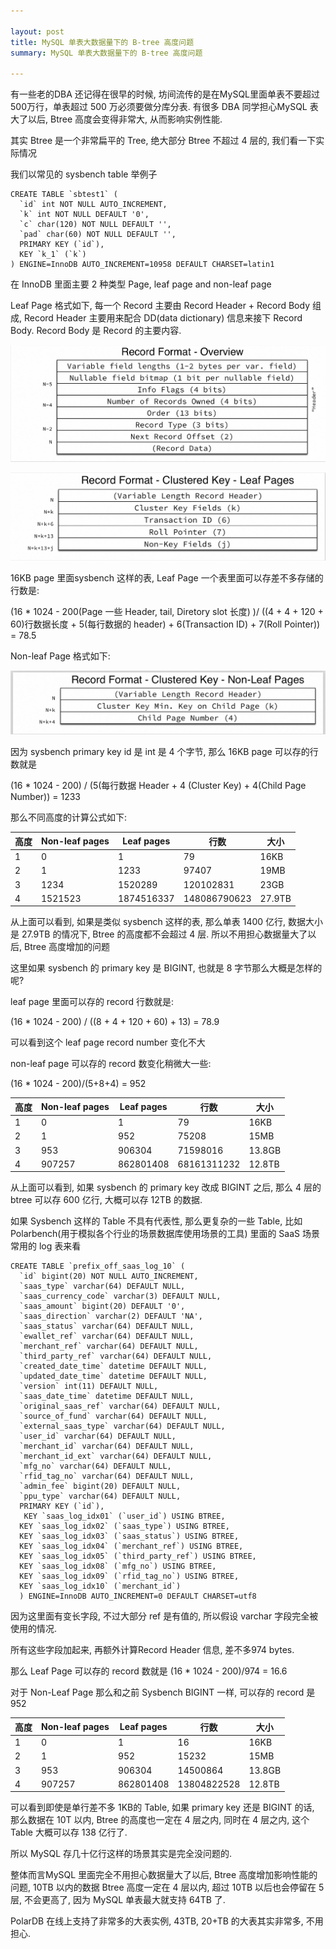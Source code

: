 ```yaml
---

layout: post
title: MySQL 单表大数据量下的 B-tree 高度问题
summary: MySQL 单表大数据量下的 B-tree 高度问题

---
```


有一些老的DBA 还记得在很早的时候, 坊间流传的是在MySQL里面单表不要超过500万行，单表超过 500 万必须要做分库分表.  有很多 DBA 同学担心MySQL 表大了以后, Btree 高度会变得非常大, 从而影响实例性能.

其实 Btree 是一个非常扁平的 Tree, 绝大部分 Btree 不超过 4 层的, 我们看一下实际情况



我们以常见的 sysbench table 举例子

```mysql
CREATE TABLE `sbtest1` (
  `id` int NOT NULL AUTO_INCREMENT,
  `k` int NOT NULL DEFAULT '0',
  `c` char(120) NOT NULL DEFAULT '',
  `pad` char(60) NOT NULL DEFAULT '',
  PRIMARY KEY (`id`),
  KEY `k_1` (`k`)
) ENGINE=InnoDB AUTO_INCREMENT=10958 DEFAULT CHARSET=latin1
```



在 InnoDB 里面主要 2 种类型 Page, leaf page and non-leaf page

Leaf Page 格式如下, 每一个 Record 主要由 Record Header + Record Body 组成, Record Header 主要用来配合 DD(data dictionary) 信息来接下 Record Body. Record Body 是 Record 的主要内容.



![image-20240831052840072](https://raw.githubusercontent.com/baotiao/bb/main/uPic/image-20240831052840072.png)

![image-20240831045732006](https://raw.githubusercontent.com/baotiao/bb/main/uPic/image-20240831045732006.png)

16KB page 里面sysbench 这样的表, Leaf Page 一个表里面可以存差不多存储的行数是:

(16 * 1024 - 200(Page 一些 Header, tail, Diretory slot 长度) )/ ((4 + 4 + 120 + 60)行数据长度 + 5(每行数据的 header)  + 6(Transaction ID) + 7(Roll Pointer)) = 78.5



Non-leaf Page 格式如下:

![image-20240831050352214](https://raw.githubusercontent.com/baotiao/bb/main/uPic/image-20240831050352214.png)

因为 sysbench primary key id 是 int 是 4 个字节, 那么 16KB page 可以存的行数就是

(16 * 1024 - 200) / (5(每行数据 Header + 4 (Cluster Key) + 4(Child Page Number)) = 1233



那么不同高度的计算公式如下:

| 高度 | Non-leaf pages | Leaf pages | 行数         | 大小   |
| ---- | -------------- | ---------- | ------------ | ------ |
| 1    | 0              | 1          | 79           | 16KB   |
| 2    | 1              | 1233       | 97407        | 19MB   |
| 3    | 1234           | 1520289    | 120102831    | 23GB   |
| 4    | 1521523        | 1874516337 | 148086790623 | 27.9TB |



从上面可以看到, 如果是类似 sysbench 这样的表, 那么单表 1400 亿行, 数据大小是 27.9TB 的情况下, Btree 的高度都不会超过 4 层. 所以不用担心数据量大了以后, Btree 高度增加的问题



这里如果 sysbench 的 primary key 是 BIGINT, 也就是 8 字节那么大概是怎样的呢?

leaf page 里面可以存的 record 行数就是:

(16 * 1024 - 200) / ((8 + 4 + 120 + 60) + 13) = 78.9

可以看到这个 leaf page record number 变化不大



non-leaf page 可以存的 record 数变化稍微大一些:

(16 * 1024 - 200)/(5+8+4) = 952



| 高度 | Non-leaf pages | Leaf pages | 行数        | 大小   |
| ---- | -------------- | ---------- | ----------- | ------ |
| 1    | 0              | 1          | 79          | 16KB   |
| 2    | 1              | 952        | 75208       | 15MB   |
| 3    | 953            | 906304     | 71598016    | 13.8GB |
| 4    | 907257         | 862801408  | 68161311232 | 12.8TB |

从上面可以看到, 如果 sysbench 的 primary key 改成 BIGINT 之后, 那么 4 层的 btree 可以存 600 亿行, 大概可以存 12TB 的数据.



如果 Sysbench 这样的 Table 不具有代表性, 那么更复杂的一些 Table, 比如 Polarbench(用于模拟各个行业的场景数据库使用场景的工具) 里面的 SaaS 场景常用的 log 表来看

```mysql
CREATE TABLE `prefix_off_saas_log_10` (
  `id` bigint(20) NOT NULL AUTO_INCREMENT,
  `saas_type` varchar(64) DEFAULT NULL,
  `saas_currency_code` varchar(3) DEFAULT NULL,
  `saas_amount` bigint(20) DEFAULT '0',
  `saas_direction` varchar(2) DEFAULT 'NA',
  `saas_status` varchar(64) DEFAULT NULL,
  `ewallet_ref` varchar(64) DEFAULT NULL,
  `merchant_ref` varchar(64) DEFAULT NULL,
  `third_party_ref` varchar(64) DEFAULT NULL,
  `created_date_time` datetime DEFAULT NULL,
  `updated_date_time` datetime DEFAULT NULL,
  `version` int(11) DEFAULT NULL,
  `saas_date_time` datetime DEFAULT NULL,
  `original_saas_ref` varchar(64) DEFAULT NULL,
  `source_of_fund` varchar(64) DEFAULT NULL,
  `external_saas_type` varchar(64) DEFAULT NULL,
  `user_id` varchar(64) DEFAULT NULL,
  `merchant_id` varchar(64) DEFAULT NULL,
  `merchant_id_ext` varchar(64) DEFAULT NULL,
  `mfg_no` varchar(64) DEFAULT NULL,
  `rfid_tag_no` varchar(64) DEFAULT NULL,
  `admin_fee` bigint(20) DEFAULT NULL,
  `ppu_type` varchar(64) DEFAULT NULL,
  PRIMARY KEY (`id`),
   KEY `saas_log_idx01` (`user_id`) USING BTREE,
  KEY `saas_log_idx02` (`saas_type`) USING BTREE,
  KEY `saas_log_idx03` (`saas_status`) USING BTREE,
  KEY `saas_log_idx04` (`merchant_ref`) USING BTREE,
  KEY `saas_log_idx05` (`third_party_ref`) USING BTREE,
  KEY `saas_log_idx08` (`mfg_no`) USING BTREE,
  KEY `saas_log_idx09` (`rfid_tag_no`) USING BTREE,
  KEY `saas_log_idx10` (`merchant_id`)
  ) ENGINE=InnoDB AUTO_INCREMENT=0 DEFAULT CHARSET=utf8
```

因为这里面有变长字段, 不过大部分 ref 是有值的, 所以假设 varchar 字段完全被使用的情况.

所有这些字段加起来, 再额外计算Record Header 信息, 差不多974 bytes.

那么 Leaf Page 可以存的 record 数就是 (16 * 1024 - 200)/974 = 16.6

对于 Non-Leaf Page 那么和之前 Sysbench BIGINT 一样, 可以存的 record 是 952



| 高度 | Non-leaf pages | Leaf pages | 行数        | 大小   |
| ---- | -------------- | ---------- | ----------- | ------ |
| 1    | 0              | 1          | 16          | 16KB   |
| 2    | 1              | 952        | 15232       | 15MB   |
| 3    | 953            | 906304     | 14500864    | 13.8GB |
| 4    | 907257         | 862801408  | 13804822528 | 12.8TB |



可以看到即使是单行差不多 1KB的 Table, 如果 primary key 还是 BIGINT 的话, 那么数据在 10T 以内, Btree 的高度也一定在 4 层之内, 同时在 4 层之内, 这个Table 大概可以存 138 亿行了.

所以 MySQL 存几十亿行这样的场景其实是完全没问题的.



整体而言MySQL 里面完全不用担心数据量大了以后, Btree 高度增加影响性能的问题, 10TB 以内的数据 Btree 高度一定在 4 层以内, 超过 10TB 以后也会停留在 5 层, 不会更高了, 因为 MySQL 单表最大就支持 64TB 了.

PolarDB 在线上支持了非常多的大表实例, 43TB, 20+TB 的大表其实非常多, 不用担心.

